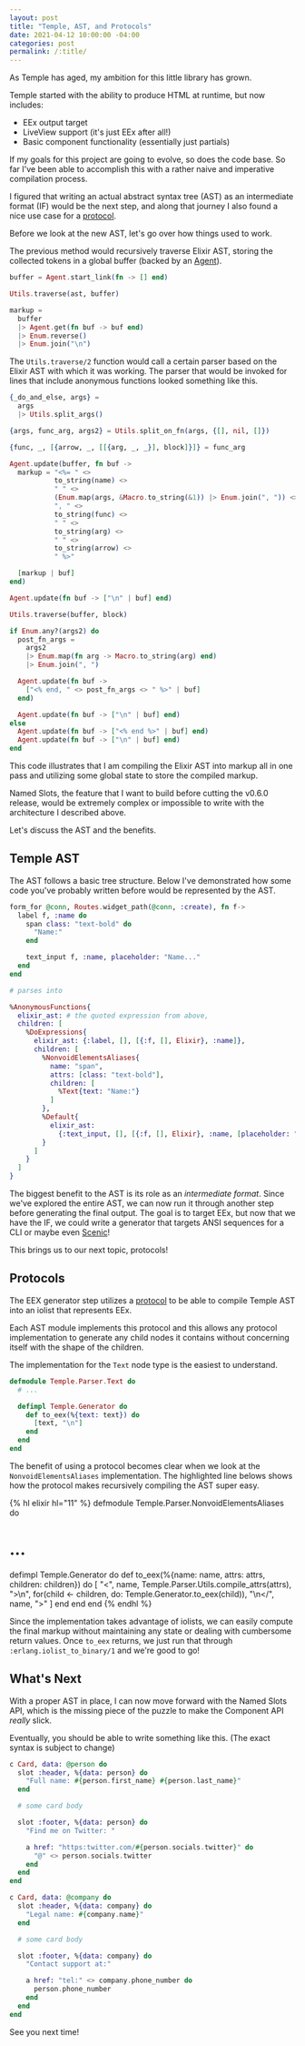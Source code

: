 ```yaml
---
layout: post
title: "Temple, AST, and Protocols"
date: 2021-04-12 10:00:00 -04:00
categories: post
permalink: /:title/
---
```


As Temple has aged, my ambition for this little library has grown.

Temple started with the ability to produce HTML at runtime, but now includes:

- EEx output target
- LiveView support (it's just EEx after all!)
- Basic component functionality (essentially just partials)

If my goals for this project are going to evolve, so does the code base. So far I've been able to accomplish this with a rather naive and imperative compilation process.

I figured that writing an actual abstract syntax tree (AST) as an intermediate format (IF) would be the next step, and along that journey I also found a nice use case for a [protocol](https://elixir-lang.org/getting-started/protocols.html).

Before we look at the new AST, let's go over how things used to work.

The previous method would recursively traverse Elixir AST, storing the collected tokens in a global buffer (backed by an [Agent](https://hexdocs.pm/elixir/Agent.html)).

```elixir
buffer = Agent.start_link(fn -> [] end)

Utils.traverse(ast, buffer)

markup =
  buffer
  |> Agent.get(fn buf -> buf end)
  |> Enum.reverse()
  |> Enum.join("\n")
```

The `Utils.traverse/2` function would call a certain parser based on the Elixir AST with which it was working. The parser that would be invoked for lines that include anonymous functions looked something like this.

```elixir
{_do_and_else, args} =
  args
  |> Utils.split_args()

{args, func_arg, args2} = Utils.split_on_fn(args, {[], nil, []})

{func, _, [{arrow, _, [[{arg, _, _}], block]}]} = func_arg

Agent.update(buffer, fn buf ->
  markup = "<%= " <>
           to_string(name) <>
           " " <>
           (Enum.map(args, &Macro.to_string(&1)) |> Enum.join(", ")) <>
           ", " <>
           to_string(func) <>
           " " <>
           to_string(arg) <>
           " " <>
           to_string(arrow) <>
           " %>"

  [markup | buf]
end)

Agent.update(fn buf -> ["\n" | buf] end)

Utils.traverse(buffer, block)

if Enum.any?(args2) do
  post_fn_args =
    args2
    |> Enum.map(fn arg -> Macro.to_string(arg) end)
    |> Enum.join(", ")

  Agent.update(fn buf ->
    ["<% end, " <> post_fn_args <> " %>" | buf]
  end)

  Agent.update(fn buf -> ["\n" | buf] end)
else
  Agent.update(fn buf -> ["<% end %>" | buf] end)
  Agent.update(fn buf -> ["\n" | buf] end)
end
```

This code illustrates that I am compiling the Elixir AST into markup all in one pass and utilizing some global state to store the compiled markup.

Named Slots, the feature that I want to build before cutting the v0.6.0 release, would be extremely complex or impossible to write with the architecture I described above.

Let's discuss the AST and the benefits.

## Temple AST

The AST follows a basic tree structure. Below I've demonstrated how some code you've probably written before would be represented by the AST.

```elixir
form_for @conn, Routes.widget_path(@conn, :create), fn f->
  label f, :name do
    span class: "text-bold" do
      "Name:"
    end

    text_input f, :name, placeholder: "Name..."
  end
end

# parses into

%AnonymousFunctions{
  elixir_ast: # the quoted expression from above,
  children: [
    %DoExpressions{
      elixir_ast: {:label, [], [{:f, [], Elixir}, :name]},
      children: [
        %NonvoidElementsAliases{
          name: "span",
          attrs: [class: "text-bold"],
          children: [
            %Text{text: "Name:"}
          ]
        },
        %Default{
          elixir_ast:
            {:text_input, [], [{:f, [], Elixir}, :name, [placeholder: "Name..."]]}
        }
      ]
    }
  ]
}
```

The biggest benefit to the AST is its role as an _intermediate format_. Since we've explored the entire AST, we can now run it through another step before generating the final output. The goal is to target EEx, but now that we have the IF, we could write a generator that targets ANSI sequences for a CLI or maybe even [Scenic](https://github.com/boydm/scenic)!

This brings us to our next topic, protocols!

## Protocols

The EEX generator step utilizes a [protocol](https://elixir-lang.org/getting-started/protocols.html) to be able to compile Temple AST into an iolist that represents EEx.

Each AST module implements this protocol and this allows any protocol implementation to generate any child nodes it contains without concerning itself with the shape of the children.

The implementation for the `Text` node type is the easiest to understand.

```elixir
defmodule Temple.Parser.Text do
  # ...

  defimpl Temple.Generator do
    def to_eex(%{text: text}) do
      [text, "\n"]
    end
  end
end
```

The benefit of using a protocol becomes clear when we look at the `NonvoidElementsAliases` implementation. The highlighted line belows shows how the protocol makes recursively compiling the AST super easy.  

{% hl elixir hl="11" %}
defmodule Temple.Parser.NonvoidElementsAliases do
  # ...

  defimpl Temple.Generator do
    def to_eex(%{name: name, attrs: attrs, children: children}) do
      [
        "<",
        name,
        Temple.Parser.Utils.compile_attrs(attrs),
        ">\n",
        for(child <- children, do: Temple.Generator.to_eex(child)),
        "\n</",
        name,
        ">"
      ]
    end
  end
end
{% endhl %}

Since the implementation takes advantage of iolists, we can easily compute the final markup without maintaining any state or dealing with cumbersome return values. Once `to_eex` returns, we just run that through `:erlang.iolist_to_binary/1` and we're good to go!

## What's Next

With a proper AST in place, I can now move forward with the Named Slots API, which is the missing piece of the puzzle to make the Component API _really_ slick.

Eventually, you should be able to write something like this. (The exact syntax is subject to change)

```elixir
c Card, data: @person do
  slot :header, %{data: person} do
    "Full name: #{person.first_name} #{person.last_name}" 
  end

  # some card body

  slot :footer, %{data: person} do
    "Find me on Twitter: "

    a href: "https:twitter.com/#{person.socials.twitter}" do
      "@" <> person.socials.twitter
    end
  end
end

c Card, data: @company do
  slot :header, %{data: company} do
    "Legal name: #{company.name}"
  end

  # some card body

  slot :footer, %{data: company} do
    "Contact support at:"

    a href: "tel:" <> company.phone_number do
      person.phone_number
    end
  end
end
```

See you next time!
